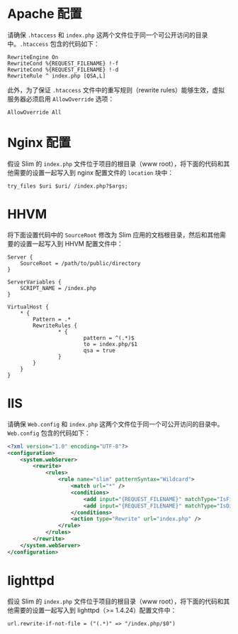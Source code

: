 # Apache 配置

请确保 `.htaccess` 和 `index.php` 这两个文件位于同一个可公开访问的目录中。`.htaccess` 包含的代码如下：

    RewriteEngine On
    RewriteCond %{REQUEST_FILENAME} !-f
    RewriteCond %{REQUEST_FILENAME} !-d
    RewriteRule ^ index.php [QSA,L]

此外，为了保证 `.htaccess` 文件中的重写规则（rewrite rules）能够生效，虚拟服务器必须启用 `AllowOverride` 选项：

    AllowOverride All

# Nginx 配置

假设 Slim 的 `index.php` 文件位于项目的根目录（www root），将下面的代码和其他需要的设置一起写入到 nginx 配置文件的 `location` 块中：

    try_files $uri $uri/ /index.php?$args;

# HHVM

将下面设置代码中的 `SourceRoot` 修改为 Slim 应用的文档根目录，然后和其他需要的设置一起写入到 HHVM 配置文件中：

    Server {
        SourceRoot = /path/to/public/directory
    }

    ServerVariables {
        SCRIPT_NAME = /index.php
    }

    VirtualHost {
        * {
            Pattern = .*
            RewriteRules {
                    * {
                            pattern = ^(.*)$
                            to = index.php/$1
                            qsa = true
                    }
            }
        }
    }

# IIS

请确保 `Web.config` 和 `index.php` 这两个文件位于同一个可公开访问的目录中。`Web.config` 包含的代码如下：

```xml
<?xml version="1.0" encoding="UTF-8"?>
<configuration>
    <system.webServer>
        <rewrite>
            <rules>
                <rule name="slim" patternSyntax="Wildcard">
                    <match url="*" />
                    <conditions>
                        <add input="{REQUEST_FILENAME}" matchType="IsFile" negate="true" />
                        <add input="{REQUEST_FILENAME}" matchType="IsDirectory" negate="true" />
                    </conditions>
                    <action type="Rewrite" url="index.php" />
                </rule>
            </rules>
        </rewrite>
    </system.webServer>
</configuration>
```

# lighttpd

假设 Slim 的 `index.php` 文件位于项目的根目录（www root），将下面的代码和其他需要的设置一起写入到 lighttpd（>= 1.4.24）配置文件中：

    url.rewrite-if-not-file = ("(.*)" => "/index.php/$0")
